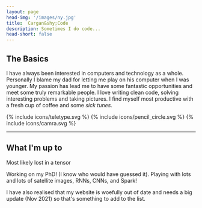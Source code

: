 ```yaml
---
layout: page
head-img: '/images/ny.jpg'
title:  Cargan&shy;Code
description: Sometimes I do code...
head-short: false
---
```


## The Basics

I have always been interested in computers and technology as a whole. Personally I blame my dad for letting me play on his computer when I was younger. My passion has lead me to have some fantastic opportunities and meet some truly remarkable people. I love writing clean code, solving interesting problems and taking pictures. I find myself most productive with a fresh cup of coffee and some <i>sick tunes</i>.


<div class="types">
	{% include icons/teletype.svg %}
	{% include icons/pencil_circle.svg %}
	{% include icons/camra.svg %}
</div>

---

## What I'm up to

Most likely lost in a tensor

Working on my PhD! (I know who would have guessed it). Playing with lots and lots of satellite images, RNNs, CNNs, and Spark!

I have also realised that my website is woefully out of date and needs a big update (Nov 2021) so that's something to add to the list.

